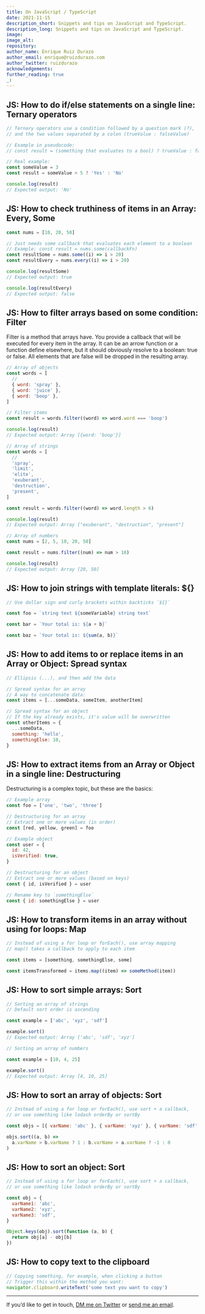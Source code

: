 ```yaml
---
title: On JavaScript / TypeScript
date: 2021-11-15
description_short: Snippets and tips on JavaScript and TypeScript.
description_long: Snippets and tips on JavaScript and TypeScript.
image:
image_alt:
repository:
author_name: Enrique Ruiz Durazo
author_email: enrique@ruizdurazo.com
author_twitter: ruizdurazo
acknowledgements:
further_reading: true
_:
---
```


<!-- --- -->

## JS: How to do if/else statements on a single line: Ternary operators

```js
// Ternary operators use a condition followed by a question mark (?),
// and the two values separated by a colon (trueValue : falseValue)

// Example in pseudocode:
// const result = (something that evaluates to a bool) ? trueValue : falseValue

// Real example:
const someValue = 3
const result = someValue > 5 ? 'Yes' : 'No'

console.log(result)
// Expected output: 'No'
```

<!-- --- -->

## JS: How to check truthiness of items in an Array: Every, Some

```js
const nums = [10, 20, 50]

// Just needs some callback that evaluates each element to a boolean
// Example: const result = nums.some(callbackFn)
const resultSome = nums.some((i) => i > 20)
const resultEvery = nums.every((i) => i > 20)

console.log(resultSome)
// Expected output: true

console.log(resultEvery)
// Expected output: false
```

<!-- --- -->

## JS: How to filter arrays based on some condition: Filter

Filter is a method that arrays have. You provide a callback that will be executed for every item in the array. It can be an arrow function or a function define elsewhere, but it should obviously resolve to a boolean: true or false. All elements that are false will be dropped in the resulting array.

```js
// Array of objects
const words = [
  //
  { word: 'spray' },
  { word: 'juice' },
  { word: 'boop' },
]

// Filter items
const result = words.filter((word) => word.word === 'boop')

console.log(result)
// Expected output: Array [{word: 'boop'}]
```

```js
// Array of strings
const words = [
  //
  'spray',
  'limit',
  'elite',
  'exuberant',
  'destruction',
  'present',
]

const result = words.filter((word) => word.length > 6)

console.log(result)
// Expected output: Array ["exuberant", "destruction", "present"]
```

```js
// Array of numbers
const nums = [2, 5, 10, 20, 50]

const result = nums.filter((num) => num > 16)

console.log(result)
// Expected output: Array [20, 50]
```

<!-- --- -->

## JS: How to join strings with template literals: ${}

```js
// Use dollar sign and curly brackets within backticks `${}`

const foo = `string text ${someVariable} string text`

const bar = `Your total is: ${a + b}`

const baz = `Your total is: ${sum(a, b)}`
```

<!-- --- -->

## JS: How to add items to or replace items in an Array or Object: Spread syntax

```js
// Ellipsis (...), and then add the data

// Spread syntax for an array
// A way to concatenate data:
const items = [...someData, someItem, anotherItem]
```

```js
// Spread syntax for an object
// If the key already exists, it's value will be overwritten
const otherItems = {
  ...someData,
  something: 'hello',
  somethingElse: 10,
}
```

<!-- --- -->

## JS: How to extract items from an Array or Object in a single line: Destructuring

Destructuring is a complex topic, but these are the basics:

```js
// Example array
const foo = ['one', 'two', 'three']

// Destructuring for an array
// Extract one or more values (in order)
const [red, yellow, green] = foo

// Example object
const user = {
  id: 42,
  isVerified: true,
}
```

```js
// Destructuring for an object
// Extract one or more values (based on keys)
const { id, isVerified } = user

// Rename key to `somethingElse`
const { id: somethingElse } = user
```

<!-- --- -->

## JS: How to transform items in an array without using for loops: Map

```js
// Instead of using a for loop or forEach(), use array mapping
// map() takes a callback to apply to each item

const items = [something, somethingElse, some]

const itemsTransformed = items.map((item) => someMethod(item))
```

<!-- --- -->

## JS: How to sort simple arrays: Sort

```js
// Sorting an array of strings
// Default sort order is ascending

const example = ['abc', 'xyz', 'sdf']

example.sort()
// Expected output: Array ['abc', 'sdf', 'xyz']
```

```js
// Sorting an array of numbers

const example = [10, 4, 25]

example.sort()
// Expected output: Array [4, 10, 25]
```

<!-- --- -->

## JS: How to sort an array of objects: Sort

```js
// Instead of using a for loop or forEach(), use sort + a callback,
// or use something like lodash orderBy or sortBy

const objs = [{ varName: 'abc' }, { varName: 'xyz' }, { varName: 'sdf' }]

objs.sort((a, b) =>
  a.varName > b.varName ? 1 : b.varName > a.varName ? -1 : 0
)
```

<!-- --- -->

## JS: How to sort an object: Sort

```js
// Instead of using a for loop or forEach(), use sort + a callback,
// or use something like lodash orderBy or sortBy

const obj = {
  varName1: 'abc',
  varName2: 'xyz',
  varName3: 'sdf',
}

Object.keys(obj).sort(function (a, b) {
  return obj[a] - obj[b]
})
```

<!-- --- -->

## JS: How to copy text to the clipboard

```js
// Copying something, for example, when clicking a button
// Trigger this within the method you want:
navigator.clipboard.writeText('some text you want to copy')
```

---

If you’d like to get in touch, [DM me on Twitter](https://twitter.com/ruizdurazo) or [send me an email](mailto:enrique@ruizdurazo.com).
